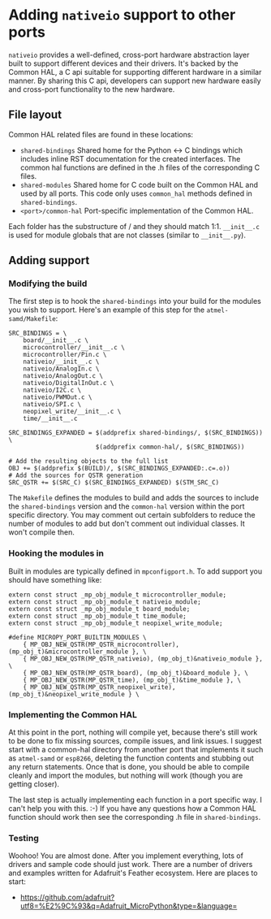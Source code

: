 # Adding `nativeio` support to other ports
`nativeio` provides a well-defined, cross-port hardware abstraction layer built to support different devices and their drivers. It's backed by the Common HAL, a C api suitable for supporting different hardware in a similar manner. By sharing this C api, developers can support new hardware easily and cross-port functionality to the new hardware.

## File layout
Common HAL related files are found in these locations:

* `shared-bindings` Shared home for the Python <-> C bindings which includes inline RST documentation for the created interfaces. The common hal functions are defined in the .h files of the corresponding C files.
* `shared-modules` Shared home for C code built on the Common HAL and used by all ports. This code only uses `common_hal` methods defined in `shared-bindings`.
* `<port>/common-hal` Port-specific implementation of the Common HAL.

Each folder has the substructure of <python module name>/<class name> and they should match 1:1. `__init__.c` is used for module globals that are not classes (similar to `__init__.py`).

## Adding support

### Modifying the build
The first step is to hook the `shared-bindings` into your build for the modules you wish to support. Here's an example of this step for the `atmel-samd/Makefile`:

```
SRC_BINDINGS = \
	board/__init__.c \
	microcontroller/__init__.c \
	microcontroller/Pin.c \
	nativeio/__init__.c \
	nativeio/AnalogIn.c \
	nativeio/AnalogOut.c \
	nativeio/DigitalInOut.c \
	nativeio/I2C.c \
	nativeio/PWMOut.c \
	nativeio/SPI.c \
	neopixel_write/__init__.c \
	time/__init__.c

SRC_BINDINGS_EXPANDED = $(addprefix shared-bindings/, $(SRC_BINDINGS)) \
                        $(addprefix common-hal/, $(SRC_BINDINGS))

# Add the resulting objects to the full list
OBJ += $(addprefix $(BUILD)/, $(SRC_BINDINGS_EXPANDED:.c=.o))
# Add the sources for QSTR generation
SRC_QSTR += $(SRC_C) $(SRC_BINDINGS_EXPANDED) $(STM_SRC_C)
```

The `Makefile` defines the modules to build and adds the sources to include the `shared-bindings` version and the `common-hal` version within the port specific directory. You may comment out certain subfolders to reduce the number of modules to add but don't comment out individual classes. It won't compile then.

### Hooking the modules in
Built in modules are typically defined in `mpconfigport.h`. To add support you should have something like:

```
extern const struct _mp_obj_module_t microcontroller_module;
extern const struct _mp_obj_module_t nativeio_module;
extern const struct _mp_obj_module_t board_module;
extern const struct _mp_obj_module_t time_module;
extern const struct _mp_obj_module_t neopixel_write_module;

#define MICROPY_PORT_BUILTIN_MODULES \
    { MP_OBJ_NEW_QSTR(MP_QSTR_microcontroller), (mp_obj_t)&microcontroller_module }, \
    { MP_OBJ_NEW_QSTR(MP_QSTR_nativeio), (mp_obj_t)&nativeio_module }, \
    { MP_OBJ_NEW_QSTR(MP_QSTR_board), (mp_obj_t)&board_module }, \
    { MP_OBJ_NEW_QSTR(MP_QSTR_time), (mp_obj_t)&time_module }, \
    { MP_OBJ_NEW_QSTR(MP_QSTR_neopixel_write),(mp_obj_t)&neopixel_write_module } \
```

### Implementing the Common HAL
At this point in the port, nothing will compile yet, because there's still work to be done to fix missing sources, compile issues, and link issues. I suggest start with a common-hal directory from another port that implements it such as `atmel-samd` or `esp8266`, deleting the function contents and stubbing out any return statements. Once that is done, you should be able to compile cleanly and import the modules, but nothing will work (though you are getting closer).

The last step is actually implementing each function in a port specific way. I can't help you with this. :-) If you have any questions how a Common HAL function should work then see the corresponding .h file in `shared-bindings`.

### Testing
Woohoo! You are almost done. After you implement everything, lots of drivers and sample code should just work. There are a number of drivers and examples written for Adafruit's Feather ecosystem. Here are places to start:

* https://github.com/adafruit?utf8=%E2%9C%93&q=Adafruit_MicroPython&type=&language=
